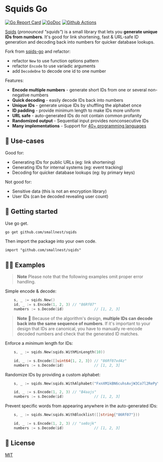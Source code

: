 # Squids Go

[![Go Report Card](https://goreportcard.com/badge/github.com/smallnest/sqids)](https://goreportcard.com/report/github.com/smallnest/sqids)
[![GoDoc](https://godoc.org/github.com/smallnest/sqids?status.svg)](https://godoc.org/github.com/smallnest/sqids)
[![Github Actions](https://img.shields.io/github/actions/workflow/status/smallnest/sqids/tests.yml)](https://github.com/smallnest/sqids/actions)

[Sqids](https://sqids.org/go) (*pronounced "squids"*) is a small library that lets you **generate unique IDs from numbers**. It's good for link shortening, fast & URL-safe ID generation and decoding back into numbers for quicker database lookups.

Fork from [sqids-go](https://github.com/sqids/sqids-go) and refactor:
- refactor `New` to use function options pattern
- refactor `Encode` to use variadic arguments
- add `DecodeOne` to decode one id to one number

Features:

- **Encode multiple numbers** - generate short IDs from one or several non-negative numbers
- **Quick decoding** - easily decode IDs back into numbers
- **Unique IDs** - generate unique IDs by shuffling the alphabet once
- **ID padding** - provide minimum length to make IDs more uniform
- **URL safe** - auto-generated IDs do not contain common profanity
- **Randomized output** - Sequential input provides nonconsecutive IDs
- **Many implementations** - Support for [40+ programming languages](https://sqids.org/)

## 🧰 Use-cases

Good for:

- Generating IDs for public URLs (eg: link shortening)
- Generating IDs for internal systems (eg: event tracking)
- Decoding for quicker database lookups (eg: by primary keys)

Not good for:

- Sensitive data (this is not an encryption library)
- User IDs (can be decoded revealing user count)

## 🚀 Getting started

Use go get.

```bash
go get github.com/smallnest/sqids
```

Then import the package into your own code.

```golang
import "github.com/smallnest/sqids"
```

## 👩‍💻 Examples

> **Note**
> Please note that the following examples omit proper error handling.

Simple encode & decode:

[embedmd]:# (examples/sqids-encode-decode/sqids-encode-decode.go /.+sqids.New/ /\[1, 2, 3\]/)
```go
	s, _ := sqids.New()
	id, _ := s.Encode(1, 2, 3) // "86Rf07"
	numbers := s.Decode(id)              // [1, 2, 3]
```

> **Note**
> 🚧 Because of the algorithm's design, **multiple IDs can decode back into the same sequence of numbers**. If it's important to your design that IDs are canonical, you have to manually re-encode decoded numbers and check that the generated ID matches.

Enforce a *minimum* length for IDs:

[embedmd]:# (examples/sqids-minimum-length/sqids-minimum-length.go /.+sqids.New/ /\[1, 2, 3\]/)
```go
	s, _ := sqids.New(sqids.WithMinLength(10))

	id, _ := s.Encode([]uint64{1, 2, 3}) // "86Rf07xd4z"
	numbers := s.Decode(id)              // [1, 2, 3]
```
Randomize IDs by providing a custom alphabet:

[embedmd]:# (examples/sqids-custom-alphabet/sqids-custom-alphabet.go /.+sqids.New/ /\[1, 2, 3\]/)
```go
	s, _ := sqids.New(sqids.WithAlphabet("FxnXM1kBN6cuhsAvjW3Co7l2RePyY8DwaU04Tzt9fHQrqSVKdpimLGIJOgb5ZE"))

	id, _ := s.Encode(1, 2, 3) // "B4aajs"
	numbers := s.Decode(id)              // [1, 2, 3]
```

Prevent specific words from appearing anywhere in the auto-generated IDs:

[embedmd]:# (examples/sqids-blocklist/sqids-blocklist.go /.+sqids.New/ /\[1, 2, 3\]/)
```go
	s, _ := sqids.New(sqids.WithBlocklist([]string{"86Rf07"}))

	id, _ := s.Encode(1, 2, 3) // "se8ojk"
	numbers := s.Decode(id)              // [1, 2, 3]
```

## 📝 License

[MIT](LICENSE)
